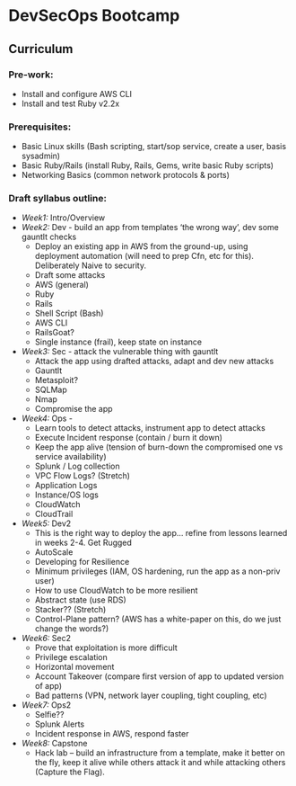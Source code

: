# DevSecOps Bootcamp

## Curriculum

### Pre-work:
- Install and configure AWS CLI
- Install and test Ruby v2.2x
### Prerequisites:
- Basic Linux skills (Bash scripting, start/sop service, create a user, basis sysadmin)
- Basic Ruby/Rails (install Ruby, Rails, Gems, write basic Ruby scripts)
- Networking Basics (common network protocols & ports)

### Draft syllabus outline:
- *Week1:* Intro/Overview
- *Week2:* Dev - build an app from templates ‘the wrong way’, dev some gauntlt checks
  - Deploy an existing app in AWS from the ground-up, using deployment automation (will need to prep Cfn, etc for this). Deliberately Naive to security.
  - Draft some attacks
  - AWS (general)
  - Ruby
  - Rails
  - Shell Script (Bash)
  - AWS CLI
  - RailsGoat?
  - Single instance (frail), keep state on instance
- *Week3:* Sec - attack the vulnerable thing with gauntlt
  - Attack the app using drafted attacks, adapt and dev new attacks
  - Gauntlt
  - Metasploit?
  - SQLMap
  - Nmap
  - Compromise the app
- *Week4:* Ops -
  - Learn tools to detect attacks, instrument app to detect attacks
  - Execute Incident response (contain / burn it down)
  - Keep the app alive (tension of burn-down the compromised one vs service availability)
  - Splunk / Log collection
  - VPC Flow Logs? (Stretch)
  - Application Logs
  - Instance/OS logs
  - CloudWatch
  - CloudTrail
- *Week5:* Dev2
  - This is the right way to deploy the app… refine from lessons learned in weeks 2-4. Get Rugged
  - AutoScale
  - Developing for Resilience
  - Minimum privileges (IAM, OS hardening, run the app as a non-priv user)
  - How to use CloudWatch to be more resilient
  - Abstract state (use RDS)
  - Stacker?? (Stretch)
  - Control-Plane pattern? (AWS has a white-paper on this, do we just change the words?)
- *Week6:* Sec2
  - Prove that exploitation is more difficult
  - Privilege escalation
  - Horizontal movement
  - Account Takeover (compare first version of app to updated version of app)
  - Bad patterns (VPN, network layer coupling, tight coupling, etc)
- *Week7:* Ops2
  - Selfie??
  - Splunk Alerts
  - Incident response in AWS, respond faster
- *Week8:* Capstone
  - Hack lab – build an infrastructure from a template, make it better on the fly, keep it alive while others attack it and while attacking others (Capture the Flag).
